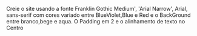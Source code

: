 Creie o site usando a fonte Franklin Gothic Medium', 'Arial Narrow', Arial, sans-serif com cores variado entre BlueViolet,Blue e Red e o BackGround entre branco,bege e aqua.
O Padding em 2 e o alinhamento de texto no Centro 
